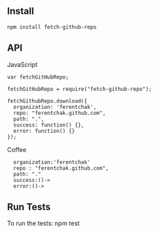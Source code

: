 ## Install 

`npm install fetch-github-repo`

## API

JavaScript
```
var fetchGitHubRepo;

fetchGitHubRepo = require("fetch-github-repo");

fetchGithubRepo.download({
  organization: 'ferentchak',
  repo: "ferentchak.github.com",
  path: ".",
  success: function() {},
  error: function() {}
});

```


Coffee
```fetchGithubRepo.download
  organization:'ferentchak'
  repo : "ferentchak.github.com",
  path: "."
  success:()->
  error:()->
```


## Run Tests

To run the tests:
npm test